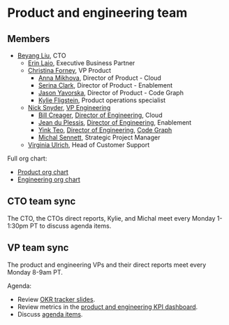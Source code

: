 # Product and engineering team

## Members

- [Beyang Liu](../team/index.md#beyang-liu), CTO
  - [Erin Laio](../team/index.md#erin-laio), Executive Business Partner
  - [Christina Forney](../team/index.md#christina-forney), VP Product
    - [Anna Mikhova](../team/index.md#anna-mikhova), Director of Product - Cloud
    - [Serina Clark](../team/index.md#serina-clark), Director of Product - Enablement
    - [Jason Yavorska](../team/index.md#jason-yavorska), Director of Product - Code Graph
    - [Kylie Fligstein](../team/index.md#kylie-fligstein), Product operations specialist
  - [Nick Snyder](../team/index.md#nick-snyder), [VP Engineering](engineering/roles.md#vp-engineering)
    - [Bill Creager](../team/index.md#bill-creager), [Director of Engineering](engineering/roles.md#director-of-engineering), Cloud
    - [Jean du Plessis](../team/index.md#jean-du-plessis), [Director of Engineering](engineering/roles.md#engineering-manager), Enablement
    - [Yink Teo](../team/index.md#yink-teo), [Director of Engineering](engineering/roles.md#director-of-engineering), [Code Graph](engineering/code-graph/index.md)
    - [Michal Sennett](../team/index.md#michal-sennett), Strategic Project Manager
  - [Virginia Ulrich](../team/index.md#virginia-ulrich), Head of Customer Support

Full org chart:

- [Product org chart](product/product_org.md)
- [Engineering org chart](engineering/eng_org.md)

## CTO team sync

The CTO, the CTOs direct reports, Kylie, and Michal meet every Monday 1-1:30pm PT to discuss agenda items.

## VP team sync

The product and engineering VPs and their direct reports meet every Monday 8-9am PT.

Agenda:

- Review [OKR tracker slides](#okr-tracker-slides).
- Review metrics in the [product and engineering KPI dashboard](https://sourcegraph.looker.com/dashboards-next/217).
- Discuss [agenda items](https://docs.google.com/document/d/1wxPfAGE-WbPo4Bx4C1cRPu9qpgooxOWomavNHaWg8iE/edit#heading=h.opj5ynmxw7w0).
